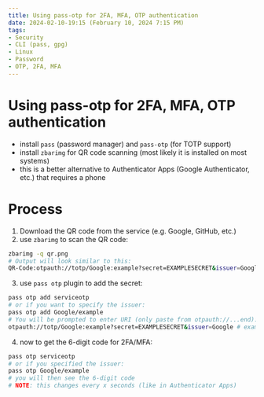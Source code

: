 ```yaml
---
title: Using pass-otp for 2FA, MFA, OTP authentication
date: 2024-02-10-19:15 (February 10, 2024 7:15 PM)
tags:
- Security
- CLI (pass, gpg)
- Linux
- Password
- OTP, 2FA, MFA
---
```


# Using pass-otp for 2FA, MFA, OTP authentication
- install `pass` (password manager) and `pass-otp` (for TOTP support)
- install `zbarimg` for QR code scanning (most likely it is installed on most systems)
- this is a better alternative to Authenticator Apps (Google Authenticator, etc.) that requires a phone

# Process
1. Download the QR code from the service (e.g. Google, GitHub, etc.)
2. use `zbarimg` to scan the QR code:
```bash
zbarimg -q qr.png
# Output will look similar to this:
QR-Code:otpauth://totp/Google:example?secret=EXAMPLESECRET&issuer=Google
```
3. use `pass otp` plugin to add the secret:
```bash
pass otp add serviceotp
# or if you want to specify the issuer:
pass otp add Google/example
# You will be prompted to enter URI (only paste from otpauth://...end):
otpauth://totp/Google:example?secret=EXAMPLESECRET&issuer=Google # example URI to paste
```
4. now to get the 6-digit code for 2FA/MFA:
```bash
pass otp serviceotp
# or if you specified the issuer:
pass otp Google/example
# you will then see the 6-digit code
# NOTE: this changes every x seconds (like in Authenticator Apps)
```
